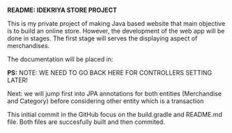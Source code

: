 **README: IDEKRIYA STORE PROJECT**

This is my private project of making Java based website that main objective is to build an online store. However, the
development of the web app will be done in stages. The first stage will serves the displaying aspect of merchandises.

The documentation will be placed in: 

**PS:**
NOTE: WE NEED TO GO BACK HERE FOR CONTROLLERS SETTING LATER!

Next: we will jump first into JPA annotations for both entities (Merchandise and Category) before considering other
entity which is a transaction

This initial commit in the GitHub focus on the build.gradle and README.md file. Both files are succesfully built and 
then commited.